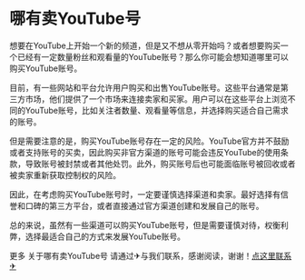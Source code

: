 # 哪有卖YouTube号

想要在YouTube上开始一个新的频道，但是又不想从零开始吗？或者想要购买一个已经有一定数量粉丝和观看量的YouTube账号？那么你可能会想知道哪里可以购买YouTube账号。

目前，有一些网站和平台允许用户购买和出售YouTube账号。这些平台通常是第三方市场，他们提供了一个市场来连接卖家和买家。用户可以在这些平台上浏览不同的YouTube账号，比如关注者数量、观看量等信息，并选择购买适合自己需求的账号。

但是需要注意的是，购买YouTube账号存在一定的风险。YouTube官方并不鼓励或者支持账号的买卖，因此购买非官方渠道的账号可能会违反YouTube的使用条款，导致账号被封禁或者其他处罚。此外，购买账号后也可能面临账号被回收或者被卖家重新获取控制权的风险。

因此，在考虑购买YouTube账号时，一定要谨慎选择渠道和卖家。最好选择有信誉和口碑的第三方平台，或者直接通过官方渠道创建和发展自己的账号。

总的来说，虽然有一些渠道可以购买YouTube账号，但是需要谨慎对待，权衡利弊，选择最适合自己的方式来发展YouTube账号。

更多 关于哪有卖YouTube号 请通过✈与我们联系，感谢阅读，谢谢！[点这里联系✈](https://d.k02.cc)